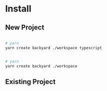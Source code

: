 
# Install

## New Project
```bash title=TypeScript

# yarn
yarn create backyard ./workspace typescript
```

```bash title=JavaScript

# yarn
yarn create backyard ./workspace
```

## Existing Project
